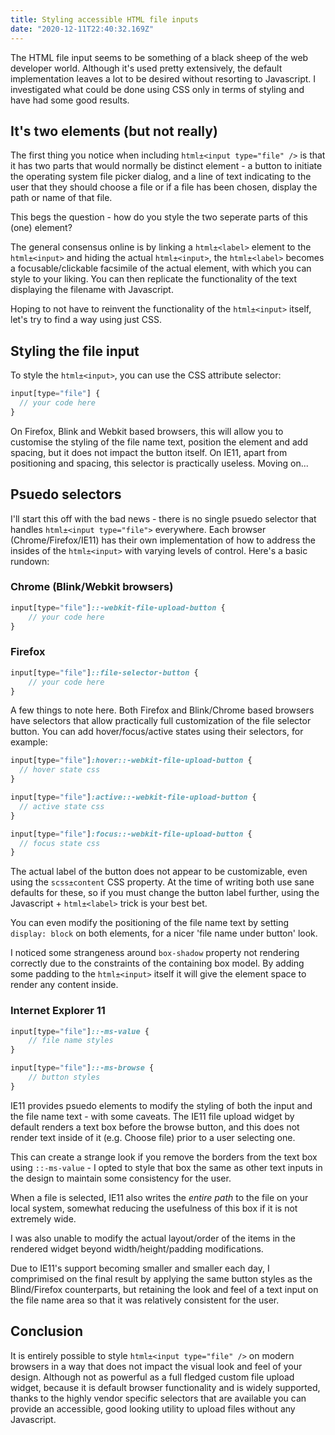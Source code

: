 ```yaml
---
title: Styling accessible HTML file inputs
date: "2020-12-11T22:40:32.169Z"
---
```


The HTML file input seems to be something of a black sheep of the web developer world. Although it's used pretty extensively, the default implementation leaves
a lot to be desired without resorting to Javascript. I investigated what could be done using CSS only in terms of styling and have had some good results.

## It's two elements (but not really)

The first thing you notice when including `html±<input type="file" />` is that it has two parts that would normally be distinct element - a button to initiate the operating system file picker dialog, and a line of text indicating to the user that they should choose a file or if a file has been chosen, display the path or name of that file.

This begs the question - how do you style the two seperate parts of this (one) element?

The general consensus online is by linking a `html±<label>` element to the `html±<input>` and hiding the actual `html±<input>`, the `html±<label>` becomes a focusable/clickable facsimile of the actual element, with which you can style to your liking. You can then replicate the functionality of the text displaying the filename with Javascript.

Hoping to not have to reinvent the functionality of the `html±<input>` itself, let's try to find a way using just CSS.

## Styling the file input

To style the `html±<input>`, you can use the CSS attribute selector:

```sass
input[type="file"] {
  // your code here
}
```

On Firefox, Blink and Webkit based browsers, this will allow you to customise the styling of the file name text, position the element and add spacing, but it does not 
impact the button itself. On IE11, apart from positioning and spacing, this selector is practically useless. Moving on...

## Psuedo selectors

I'll start this off with the bad news - there is no single psuedo selector that handles `html±<input type="file">` everywhere. Each browser (Chrome/Firefox/IE11) has their own implementation of how to address the insides of the `html±<input>` with varying levels of control. Here's a basic rundown:

### Chrome (Blink/Webkit browsers)

```sass
input[type="file"]::-webkit-file-upload-button {
    // your code here
}
```

### Firefox 

```sass
input[type="file"]::file-selector-button {
    // your code here
}
```


A few things to note here. Both Firefox and Blink/Chrome based browsers have selectors that allow practically full customization of the file selector button. 
You can add hover/focus/active states using their selectors, for example:

```sass
input[type="file"]:hover::-webkit-file-upload-button {
  // hover state css
}

input[type="file"]:active::-webkit-file-upload-button {
  // active state css
}

input[type="file"]:focus::-webkit-file-upload-button {
  // focus state css
}
```

The actual label of the button does not appear to be customizable, even using the `scss±content` CSS property. At the time of writing both use sane defaults for these,
so if you must change the button label further, using the Javascript + `html±<label>` trick is your best bet.

You can even modify the positioning of the file name text by setting `display: block` on both elements, for a nicer 'file name under button' look.

I noticed some strangeness around `box-shadow` property not rendering correctly due to the constraints of the containing box model. By adding some padding to the
`html±<input>` itself it will give the element space to render any content inside.


### Internet Explorer 11

```sass
input[type="file"]::-ms-value {
    // file name styles
}

input[type="file"]::-ms-browse {
    // button styles
}
```

IE11 provides psuedo elements to modify the styling of both the input and the file name text - with some caveats. The IE11 file upload widget by default renders a  text box before the browse button, and this does not render text inside of it (e.g. Choose file) prior to a user selecting one. 

This can create a strange look if you remove the borders from the text box using `::-ms-value` - I opted to style that box the same as other text inputs in the design
to maintain some consistency for the user.

When a file is selected, IE11 also writes the *entire path* to the file on your local system, somewhat reducing the usefulness of this box if it is not extremely wide.

I was also unable to modify the actual layout/order of the items in the rendered widget beyond width/height/padding modifications.

Due to IE11's support becoming smaller and smaller each day, I comprimised on the final result by applying the same button styles as the Blind/Firefox counterparts,
but retaining the look and feel of a text input on the file name area so that it was relatively consistent for the user.

## Conclusion

It is entirely possible to style `html±<input type="file" />` on modern browsers in a way that does not impact the visual look and feel of
your design. Although not as powerful as a full fledged custom file upload widget, because it is default browser functionality and is widely supported, thanks to 
the highly vendor specific selectors that are available you can provide an accessible, good looking utility to upload files without any Javascript.

